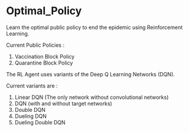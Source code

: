 # Optimal_Policy
Learn the optimal public policy to end the epidemic using Reinforcement Learning.

Current Public Policies :

1. Vaccination Block Policy
2. Quarantine Block Policy

The RL Agent uses variants of the Deep Q Learning Networks (DQN).

Current variants are :

1. Linear DQN (The only network without convolutional networks)
2. DQN (with and without target networks)
3. Double DQN
4. Dueling DQN
5. Dueling Double DQN
